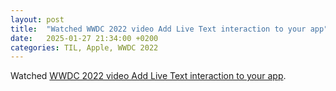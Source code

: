 ```yaml
---
layout: post
title:  "Watched WWDC 2022 video Add Live Text interaction to your app"
date:   2025-01-27 21:34:00 +0200
categories: TIL, Apple, WWDC 2022
---
```

Watched [WWDC 2022 video Add Live Text interaction to your app](https://developer.apple.com/videos/play/wwdc2022/10026/).

